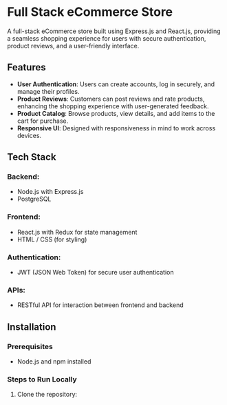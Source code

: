 # Full Stack eCommerce Store

A full-stack eCommerce store built using Express.js and React.js, providing a seamless shopping experience for users with secure authentication, product reviews, and a user-friendly interface.

## Features
- **User Authentication**: Users can create accounts, log in securely, and manage their profiles.
- **Product Reviews**: Customers can post reviews and rate products, enhancing the shopping experience with user-generated feedback.
- **Product Catalog**: Browse products, view details, and add items to the cart for purchase.
- **Responsive UI**: Designed with responsiveness in mind to work across devices.

## Tech Stack

### Backend:
- Node.js with Express.js
- PostgreSQL

### Frontend:
- React.js with Redux for state management
- HTML / CSS (for styling)

### Authentication:
- JWT (JSON Web Token) for secure user authentication

### APIs:
- RESTful API for interaction between frontend and backend



## Installation

### Prerequisites
- Node.js and npm installed


### Steps to Run Locally
1. Clone the repository:

   ```bash

